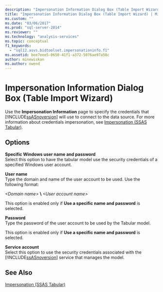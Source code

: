```yaml
---
description: "Impersonation Information Dialog Box (Table Import Wizard)"
title: "Impersonation Information Dialog Box (Table Import Wizard) | Microsoft Docs"
ms.custom: ""
ms.date: "03/06/2017"
ms.prod: "sql-server-2014"
ms.reviewer: ""
ms.technology: "analysis-services"
ms.topic: conceptual
f1_keywords: 
  - "sql12.asvs.bidtoolset.impersonationinfo.f1"
ms.assetid: bee7eee5-0650-41f1-a372-5076ae97a58c
author: minewiskan
ms.author: owend
---
```

# Impersonation Information Dialog Box (Table Import Wizard)
  Use the **Impersonation Information** page to specify the credentials that [!INCLUDE[ssASnoversion](../includes/ssasnoversion-md.md)] will use to connect to the data source. For more information about credentials impersonation, see [Impersonation &#40;SSAS Tabular&#41;](tabular-models/impersonation-ssas-tabular.md).  
  
## Options  
 **Specific Windows user name and password**  
 Select this option to have the tabular model use the security credentials of a specified Windows user account.  
  
 **User name**  
 Type the domain and name of the user account to be used. Use the following format:  
  
 *\<Domain name>* **\\** *\<User account name>*  
  
 This option is enabled only if **Use a specific name and password** is selected.  
  
 **Password**  
 Type the password of the user account to be used by the Tabular model.  
  
 This option is enabled only if **Use a specific name and password** is selected.  
  
 **Service account**  
 Select this option to use the security credentials associated with the [!INCLUDE[ssASnoversion](../includes/ssasnoversion-md.md)] service that manages the model.  
  
## See Also  
 [Impersonation &#40;SSAS Tabular&#41;](tabular-models/impersonation-ssas-tabular.md)  
  
  
